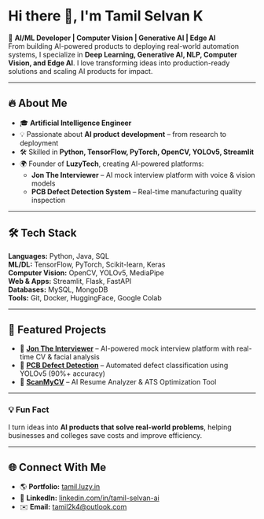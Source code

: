 # Hi there 👋, I'm Tamil Selvan K

🚀 **AI/ML Developer | Computer Vision | Generative AI | Edge AI**  
From building AI-powered products to deploying real-world automation systems, I specialize in **Deep Learning, Generative AI, NLP, Computer Vision, and Edge AI**. I love transforming ideas into production-ready solutions and scaling AI products for impact.

---

## 🔥 About Me
- 🎓 **Artificial Intelligence Engineer**  
- 💡 Passionate about **AI product development** – from research to deployment  
- 🛠️ Skilled in **Python, TensorFlow, PyTorch, OpenCV, YOLOv5, Streamlit**  
- 🌍 Founder of **LuzyTech**, creating AI-powered platforms:  
  - **Jon The Interviewer** – AI mock interview platform with voice & vision models  
  - **PCB Defect Detection System** – Real-time manufacturing quality inspection  

---

## 🛠️ Tech Stack
**Languages:** Python, Java, SQL  
**ML/DL:** TensorFlow, PyTorch, Scikit-learn, Keras  
**Computer Vision:** OpenCV, YOLOv5, MediaPipe  
**Web & Apps:** Streamlit, Flask, FastAPI  
**Databases:** MySQL, MongoDB  
**Tools:** Git, Docker, HuggingFace, Google Colab  

---

## 📌 Featured Projects
- 🔹 **[Jon The Interviewer](https://tamil.luzy.in)** – AI-powered mock interview platform with real-time CV & facial analysis  
- 🔹 **[PCB Defect Detection](https://tamil.luzy.in/)** – Automated defect classification using YOLOv5 (90%+ accuracy)  
- 🔹 **[ScanMyCV](https://tamil.luzy.in/)** – AI Resume Analyzer & ATS Optimization Tool  

---

### 💡 Fun Fact
I turn ideas into **AI products that solve real-world problems**, helping businesses and colleges save costs and improve efficiency.  

---

## 🌐 Connect With Me
- 🌎 **Portfolio:** [tamil.luzy.in](https://tamil.luzy.in)  
- 💼 **LinkedIn:** [linkedin.com/in/tamil-selvan-ai](https://linkedin.com/in/tamil-selvan-ai)  
- ✉️ **Email:** [tamil2k4@outlook.com](mailto:tamil2k4@outlook.com)
